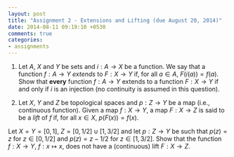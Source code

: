 ```yaml
---
layout: post
title: "Assignment 2 - Extensions and Lifting (due August 20, 2014)"
date: 2014-08-11 09:19:10 +0530
comments: true
categories:
- assignments
---
```


1. Let $A$, $X$ and $Y$ be sets and $i: A \to X$ be a function. We say that a function $f: A \to Y$ _extends_ to $F: X\to Y$ if, for all $a\in A$, $F(i(a))= f(a)$. Show that **every** function $f: A \to Y$ extends to a function $F: X\to Y$ if and only if $i$ is an injection (no continuity is assumed in this question).

2. Let $X$, $Y$ and $Z$ be topological spaces and $p: Z \to Y$ be a map (i.e., continuous function). Given a map  $f: X\to Y$, a map $F: X\to Z$ is said to be a _lift_ of $f$ if, for all $x\in X$, $p(F(x))= f(x)$.

Let $X= Y = [0,1]$, $Z = [0, 1/2] \cup [1, 3/2]$ and let $p: Z\to Y$ be such that $p(z)=z$ for $z\in [0,1/2]$ and $p(z) = z- 1/2$ for $z\in [1, 3/2]$. Show that the function $f: X\to Y$, $f: x \mapsto x$, does not have a (continuous) lift $F: X\to Z$.
